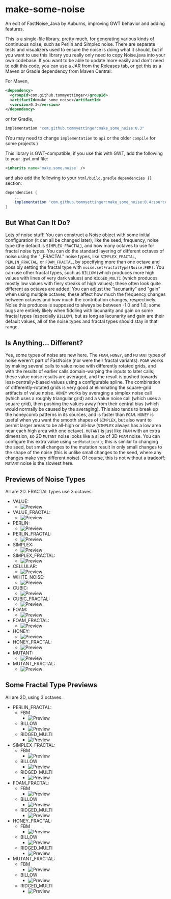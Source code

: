 # make-some-noise
An edit of FastNoise_Java by Auburns, improving GWT behavior and adding features.

This is a single-file library, pretty much, for generating various kinds of continuous noise,
such as Perlin and Simplex noise. There are separate tests and visualizers used to ensure
the noise is doing what it should, but if you want to use this library you really only need
to copy Noise.java into your own codebase. If you want to be able to update more easily and
don't need to edit this code, you can use a JAR from the Releases tab, or get this as a Maven
or Gradle dependency from Maven Central:

For Maven,

```xml
<dependency>
  <groupId>com.github.tommyettinger</groupId>
  <artifactId>make_some_noise</artifactId>
  <version>0.3</version>
</dependency>
```

or for Gradle,

```groovy
implementation "com.github.tommyettinger:make_some_noise:0.3"
```
(You may need to change `implementation` to `api` or the older `compile` for some projects.)

This library is GWT-compatible; if you use this with GWT, add the following to your .gwt.xml file:
```xml
<inherits name='make.some.noise' />
```
and also add the following to your `html/build.gradle` `dependencies {}` section:
```groovy
dependencies {
    ...
    implementation "com.github.tommyettinger:make_some_noise:0.4:sources"
}
```
## But What Can It Do?

Lots of noise stuff! You can construct a Noise object with some initial configuration (it
can all be changed later), like the seed, frequency, noise type (the default is
`SIMPLEX_FRACTAL`), and how many octaves to use for fractal noise types.
You can do the standard layering of different octaves of noise using the "_FRACTAL" noise
types, like `SIMPLEX_FRACTAL`, `PERLIN_FRACTAL`, or `FOAM_FRACTAL`, by specifying more than
one octave and possibly setting the fractal type with `noise.setFractalType(Noise.FBM)`.
You can use other fractal types, such as `BILLOW` (which produces more high values with
lines of very dark values) and `RIDGED_MULTI` (which produces mostly low values with fiery
streaks of high values); these often look quite different as octaves are added! You can
adjust the "lacunarity" and "gain" when using multiple octaves; these affect how much the
frequency changes between octaves and how much the contribution changes, respectively. Noise
this produces is supposed to always be between -1.0 and 1.0; some bugs are entirely likely
when fiddling with lacunarity and gain on some fractal types (especially `BILLOW`), but as
long as lacunarity and gain are their default values, all of the noise types and fractal
types should stay in that range.

## Is Anything... Different?

Yes, some types of noise are new here. The `FOAM`, `HONEY`, and `MUTANT` types of noise weren't
part of FastNoise (nor were their fractal variants). `FOAM` works by making several calls to
value noise with differently rotated grids, and with the results of earlier calls domain-warping
the inputs to later calls; these value noise results are averaged, and the result is pushed
towards less-centrally-biased values using a configurable spline. The combination of
differently-rotated grids is very good at eliminating the square-grid artifacts of value
noise. `HONEY` works by averaging a simplex noise call (which uses a roughly triangular grid)
and a value noise call (which uses a square grid), then pushing the values away from their
central bias (which would normally be caused by the averaging). This also tends to break up
the honeycomb patterns in its sources, and is faster than `FOAM`. `HONEY` is useful when you
want the smooth shapes of `SIMPLEX`, but also want to permit larger areas to be all-high or
all-low (`SIMPLEX` always has a low area near each high area with one octave). `MUTANT` is
just like `FOAM` with an extra dimension, so 2D `MUTANT` noise looks like a slice of 3D `FOAM`
noise. You can configure this extra value using `setMutation()`; this is similar to changing
the seed, but small changes to the mutation result in only small changes to the shape of the
noise (this is unlike small changes to the seed, where any changes make very different noise).
Of course, this is not without a tradeoff; `MUTANT` noise is the slowest here.

## Previews of Noise Types

All are 2D. FRACTAL types use 3 octaves.

- VALUE: 
  - ![Preview](img/value_2D.png)
- VALUE_FRACTAL: 
  - ![Preview](img/valuefractal_2D.png)
- PERLIN: 
  - ![Preview](img/perlin_2D.png)
- PERLIN_FRACTAL: 
  - ![Preview](img/perlinfractal_2D.png)
- SIMPLEX: 
  - ![Preview](img/simplex_2D.png)
- SIMPLEX_FRACTAL: 
  - ![Preview](img/simplexfractal_2D.png)
- CELLULAR: 
  - ![Preview](img/cellular_2D.png)
- WHITE_NOISE: 
  - ![Preview](img/white_2D.png)
- CUBIC: 
  - ![Preview](img/cubic_2D.png)
- CUBIC_FRACTAL: 
  - ![Preview](img/cubicfractal_2D.png)
- FOAM: 
  - ![Preview](img/foam_2D.png)
- FOAM_FRACTAL: 
  - ![Preview](img/foamfractal_2D.png)
- HONEY:
  - ![Preview](img/honey_2D.png)
- HONEY_FRACTAL:
  - ![Preview](img/honeyfractal_2D.png)
- MUTANT:
  - ![Preview](img/mutant_2D.png)
- MUTANT_FRACTAL:
  - ![Preview](img/mutantfractal_2D.png)


## Some Fractal Type Previews

All are 2D, using 3 octaves.

- PERLIN_FRACTAL: 
  - FBM
     - ![Preview](img/perlinfractal_2D.png)
  - BILLOW
     - ![Preview](img/perlinbillow_2D.png)
  - RIDGED_MULTI
     - ![Preview](img/perlinridged_2D.png)
- SIMPLEX_FRACTAL: 
  - FBM
     - ![Preview](img/simplexfractal_2D.png)
  - BILLOW
     - ![Preview](img/simplexbillow_2D.png)
  - RIDGED_MULTI
     - ![Preview](img/simplexridged_2D.png)
- FOAM_FRACTAL: 
  - FBM
     - ![Preview](img/foamfractal_2D.png)
  - BILLOW
     - ![Preview](img/foambillow_2D.png)
  - RIDGED_MULTI
     - ![Preview](img/foamridged_2D.png)
- HONEY_FRACTAL: 
  - FBM
     - ![Preview](img/honeyfractal_2D.png)
  - BILLOW
     - ![Preview](img/honeybillow_2D.png)
  - RIDGED_MULTI
     - ![Preview](img/honeyridged_2D.png)
- MUTANT_FRACTAL:
  - FBM
    - ![Preview](img/mutantfractal_2D.png)
  - BILLOW
    - ![Preview](img/mutantbillow_2D.png)
  - RIDGED_MULTI
    - ![Preview](img/mutantridged_2D.png)
